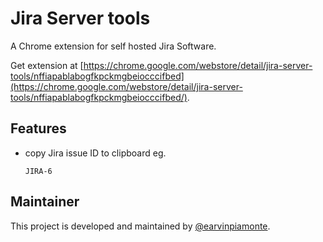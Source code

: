# Jira Server tools

A Chrome extension for self hosted Jira Software.

Get extension at [https://chrome.google.com/webstore/detail/jira-server-tools/nffiapablabogfkpckmgbeiocccifbed](https://chrome.google.com/webstore/detail/jira-server-tools/nffiapablabogfkpckmgbeiocccifbed/).

## Features

- copy Jira issue ID to clipboard
  eg.
  ```
  JIRA-6
  ```

## Maintainer

This project is developed and maintained by [@earvinpiamonte](https://twitter.com/earvinpiamonte).
